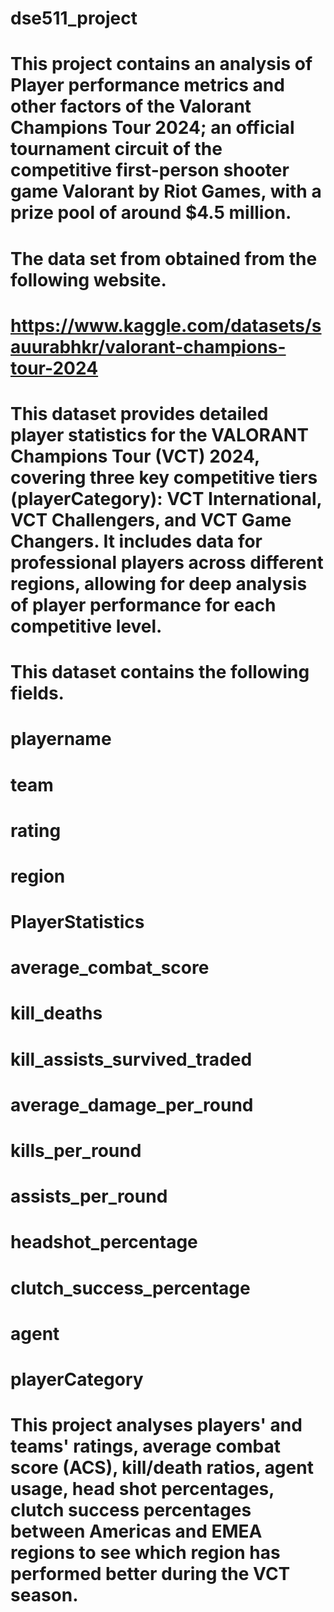 # dse511_project
# This project contains an analysis of Player performance metrics and other factors of the Valorant Champions Tour 2024; an official tournament circuit of the competitive first-person shooter game Valorant by Riot Games, with a prize pool of around $4.5 million.
# The data set from obtained from the following website.
# https://www.kaggle.com/datasets/sauurabhkr/valorant-champions-tour-2024
# This dataset provides detailed player statistics for the VALORANT Champions Tour (VCT) 2024, covering three key competitive tiers (playerCategory): VCT International, VCT Challengers, and VCT Game Changers. It includes data for professional players across different regions, allowing for deep analysis of player performance for each competitive level.
# This dataset contains the following fields. 

# playername
# team
# rating
# region  
# PlayerStatistics
# average_combat_score
# kill_deaths
# kill_assists_survived_traded
# average_damage_per_round
# kills_per_round
# assists_per_round
# headshot_percentage
# clutch_success_percentage
# agent
# playerCategory


# This project analyses players' and teams' ratings, average combat score (ACS), kill/death ratios, agent usage, head shot percentages, clutch success percentages between Americas and EMEA regions to see which region has performed better during the VCT season.
